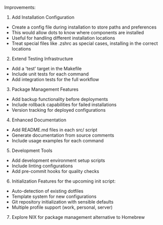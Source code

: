 Improvements:

1. Add Installation Configuration
- Create a config file during installation to store paths and preferences
- This would allow dots to know where components are installed
- Useful for handling different installation locations
- Treat special files like .zshrc as special cases, installing in the correct locations
2. Extend Testing Infrastructure
- Add a 'test' target in the Makefile
- Include unit tests for each command
- Add integration tests for the full workflow
3. Package Management Features
- Add backup functionality before deployments
- Include rollback capabilities for failed installations
- Version tracking for deployed configurations
4. Enhanced Documentation
- Add README.md files in each src/ script
- Generate documentation from source comments
- Include usage examples for each command
5. Development Tools
- Add development environment setup scripts
- Include linting configurations
- Add pre-commit hooks for quality checks
6. Initialization Features for the upcoming init script:
- Auto-detection of existing dotfiles
- Template system for new configurations
- Git repository initialization with sensible defaults
- Multiple profile support (work, personal, server)
7. Explore NIX for package management alternative to Homebrew